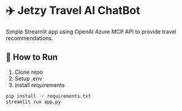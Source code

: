 # ✈️ Jetzy Travel AI ChatBot

Simple Streamlit app using OpenAI Azure MCP API to provide travel recommendations.

## 🚀 How to Run

1. Clone repo
2. Setup .env
3. Install requirements

```bash
pip install -r requirements.txt
streamlit run app.py

